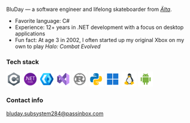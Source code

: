 <!--
## 🫐 Welcome to BluDay's [_Installation_](https://www.halopedia.org/Halo_Array) 🫐

<img height="200" src="assets/headers/h2a_delta_halo_render.png"/>
-->

BluDay — a software engineer and lifelong skateboarder from [_Älta_](https://en.wikipedia.org/wiki/%C3%84lta).

- Favorite language: C#
- Experience: 12+ years in .NET development with a focus on desktop applications
- Fun fact: At age 3 in 2002, I often started up my original Xbox on my own to play _Halo: Combat Evolved_

### Tech stack

<div align="left">
  <img src="assets/icons/icons8-c-sharp-logo-96.png" alt="C#" width="40" height="40"/>
  <img src="assets/icons/icons8-.net-framework-96.png" alt=".NET" width="40" height="40"/>
  <img src="assets/icons/winui.png" alt="WinUI" width="40" height="40"/>
  <img src="assets/icons/visual-studio-2022.png" alt="Visual Studio" width="40" height="40"/>
  <img src="assets/icons/icons8-rust-programming-language-96.png" alt="Rust" width="40" height="40"/>
  <img src="assets/icons/icons8-python-96.png" alt="Python" width="40" height="40"/>
  <img src="assets/icons/icons8-windows-11-96.png" alt="Windows 11" width="40" height="40"/>
  <img src="assets/icons/icons8-linux-96.png" alt="Linux" width="40" height="40"/>
  <img src="assets/icons/icons8-android-96.png" alt="Android" width="40" height="40"/>
</div>

### Contact info

bluday.subsystem284@passinbox.com

